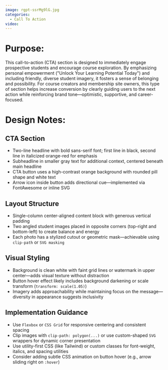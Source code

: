 ```yaml
---
image: rgpt-ssrMg9lG.jpg
categories:
  - Call To Action
video:
---
```

# Purpose:
This call-to-action (CTA) section is designed to immediately engage prospective students and encourage course exploration. By emphasizing personal empowerment ("Unlock Your Learning Potential Today") and including friendly, diverse student imagery, it fosters a sense of belonging and possibility. For course creators and membership site owners, this type of section helps increase conversion by clearly guiding users to the next action while reinforcing brand tone—optimistic, supportive, and career-focused.

# Design Notes:

## CTA Section
* Two-line headline with bold sans-serif font; first line in black, second line in italicized orange-red for emphasis
* Subheadline in smaller gray text for additional context, centered beneath main headline
* CTA button uses a high-contrast orange background with rounded pill shape and white text
* Arrow icon inside button adds directional cue—implemented via FontAwesome or inline SVG

## Layout Structure
* Single-column center-aligned content block with generous vertical padding
* Two angled student images placed in opposite corners (top-right and bottom-left) to create balance and energy
* Each photo has a stylized cutout or geometric mask—achievable using `clip-path` or `SVG masking`

## Visual Styling
* Background is clean white with faint grid lines or watermark in upper center—adds visual texture without distraction
* Button hover effect likely includes background darkening or scale transform (`transform: scale(1.05)`)
* Imagery adds approachability while maintaining focus on the message—diversity in appearance suggests inclusivity

## Implementation Guidance
* Use `Flexbox` or `CSS Grid` for responsive centering and consistent spacing
* Clip images with `clip-path: polygon(...)` or use custom-shaped `SVG` wrappers for dynamic corner presentation
* Use utility-first CSS (like Tailwind) or custom classes for font-weight, italics, and spacing utilities
* Consider adding subtle CSS animation on button hover (e.g., arrow sliding right on `:hover`)
